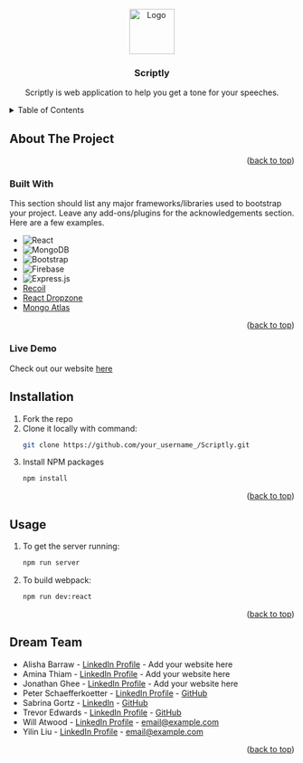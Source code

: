 <div id="top"></div>
<!-- PROJECT LOGO -->
<br />
<div align="center">
  <a href="http://scriptly.us">
    <img src="./scriptlyLogo.png" alt="Logo" width="80" height="80">
  </a>

  <h3 align="center">Scriptly</h3>

  <p align="center">
    Scriptly is web application to help you get a tone for your speeches.
    <br />
  </p>
</div>



<!-- TABLE OF CONTENTS -->
<details>
  <summary>Table of Contents</summary>
  <ol>
    <li>
      <a href="#about-the-project">About The Project</a>
      <ul>
        <li><a href="#built-with">Built With</a></li>
      </ul>
    </li>
        <li>
      <a href="#live-demo">Live Demo</a>
    </li>
    <li><a href="#installation">Installation</a></li>
    <li><a href="#usage">Usage</a></li>
    <li><a href="#dream-team">Dream Team</a></li>
  </ol>
</details>



<!-- ABOUT THE PROJECT -->
## About The Project


<p align="right">(<a href="#top">back to top</a>)</p>


### Built With

This section should list any major frameworks/libraries used to bootstrap your project. Leave any add-ons/plugins for the acknowledgements section. Here are a few examples.

* ![React](https://img.shields.io/badge/react-%2320232a.svg?style=for-the-badge&logo=react&logoColor=%2361DAFB)
* ![MongoDB](https://img.shields.io/badge/MongoDB-%234ea94b.svg?style=for-the-badge&logo=mongodb&logoColor=white)
* ![Bootstrap](https://img.shields.io/badge/bootstrap-%23563D7C.svg?style=for-the-badge&logo=bootstrap&logoColor=white)
* ![Firebase](https://img.shields.io/badge/firebase-%23039BE5.svg?style=for-the-badge&logo=firebase)
* ![Express.js](https://img.shields.io/badge/express.js-%23404d59.svg?style=for-the-badge&logo=express&logoColor=%2361DAFB)
* [Recoil](https://recoiljs.org/)
* [React Dropzone](https://react-dropzone.js.org/)
* [Mongo Atlas](https://www.mongodb.com/)

<p align="right">(<a href="#top">back to top</a>)</p>

### Live Demo

Check out our website [here](http://scriptly.us)


<!-- GETTING STARTED -->
## Installation

1. Fork the repo
2. Clone it locally with command:
   ```sh
   git clone https://github.com/your_username_/Scriptly.git
   ```
3. Install NPM packages
   ```sh
   npm install
   ```

<p align="right">(<a href="#top">back to top</a>)</p>


<!-- USAGE EXAMPLES -->
## Usage
1. To get the server running:
   ```sh
   npm run server
   ```
2. To build webpack:
   ```sh
   npm run dev:react
   ```

<p align="right">(<a href="#top">back to top</a>)</p>


<!-- CONTACT -->
## Dream Team

* Alisha Barraw - [LinkedIn Profile](https://www.linkedin.com/in/alisha-barraw/) - Add your website here
* Amina Thiam - [LinkedIn Profile](https://www.linkedin.com/in/aminathiam/) - Add your website here
* Jonathan Ghee - [LinkedIn Profile](https://www.linkedin.com/in/jonathan-ghee/) - Add your website here
* Peter Schaefferkoetter - [LinkedIn Profile](https://www.linkedin.com/in/pschaefferkoetter/) - [GitHub](https://github.com/pschaefferkoetter)
* Sabrina Gortz - [LinkedIn](https://www.linkedin.com/in/sabrinagortz/) - [GitHub](https://github.com/sgortz)
* Trevor Edwards - [LinkedIn Profile](https://www.linkedin.com/in/trevor-j-edwards/) - [GitHub](https://github.com/Skoomatron)
* Will Atwood - [LinkedIn Profile](https://www.linkedin.com/in/william-atwood/) - email@example.com
* Yilin Liu - [LinkedIn Profile](https://www.linkedin.com/in/yilin-liu-dfw/) - email@example.com

<p align="right">(<a href="#top">back to top</a>)</p>
